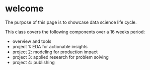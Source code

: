 # welcome

The purpose of this page is to showcase data science life cycle.

This class covers the following components over a 16 weeks period:

* overview and tools
* project 1: EDA for actionable insights
* project 2: modeling for production impact
* project 3: applied research for problem solving
* project 4: publishing




